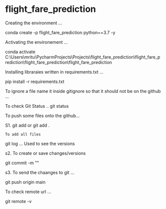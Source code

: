 # flight_fare_prediction

Creating the environment
...

conda create -p flight_fare_prediction python==3.7 -y

Activating the environement
...

conda activate C:\Users\mritu\PycharmProjects\Projects\flight_fare_prediction\flight_fare_prediction\flight_fare_prediction\flight_fare_prediction

Installing libraraies written in requirements.txt
...

pip install -r requirements.txt 


To ignore a file name it inside gitignore so that it should not be on the github
...


To check Git Status
..
git status

To push some files onto the github...

S1. git add <filename> 
        or
    git add . 

    To add all files


    
git log
... 
Used to see the versions


s2. To create or save changes/versions 

git commit -m "<any message>"

s3. To send the chaanges to git
...

git push origin main

To check remote url
...

git remote -v
